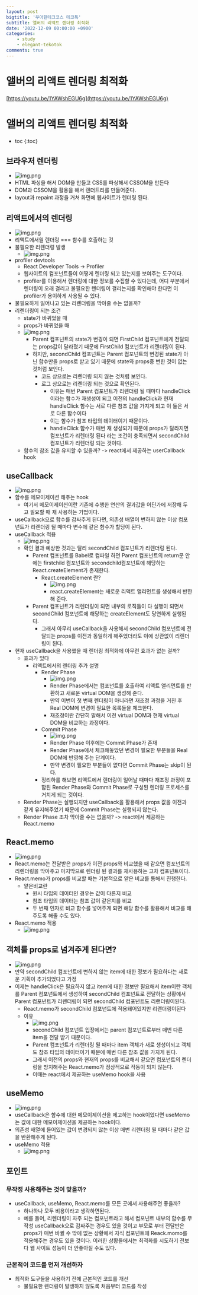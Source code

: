 ```yaml
---
layout: post
bigtitle: '우아한테크코스 테코톡'
subtitle: 앨버의 리액트 렌더링 최적화
date: '2022-12-09 00:00:00 +0900'
categories:
    - study
    - elegant-tekotok
comments: true
---
```


# 앨버의 리액트 렌더링 최적화
[https://youtu.be/1YAWshEGU6g](https://youtu.be/1YAWshEGU6g)

# 앨버의 리액트 렌더링 최적화
* toc
{:toc}

## 브라우저 렌더링
+ ![img.png](../../../assets/img/elegant-tekotok/ALBERT-ReactRenderingOptimizations.png)
+ HTML 파싱을 해서 DOM을 만들고 CSS를 파싱해서 CSSOM을 만든다
+ DOM과 CSSOM을 활용을 해서 렌더트리를 만들어준다.  
+ layout과 repaint 과정을 거쳐 화면에 웹사이트가 렌더링 된다. 

## 리액트에서의 렌더링 
+ ![img.png](../../../assets/img/elegant-tekotok/ALBERT-ReactRenderingOptimizations2.png)
+ 리액트에서읠 렌더링 === 함수를 호출하는 것 
+ 불필요한 리렌더링 발생
  + ![img.png](../../../assets/img/elegant-tekotok/ALBERT-ReactRenderingOptimizations3.png)
+ profiler devtools
  + React Developer Tools -> Profiler
  + 웹사이트의 컴포넌트들이 어떻게 렌더링 되고 있는지를 보여주는 도구이다.
  + profiler를 이용해서 렌더링에 대한 정보를 수집할 수 있다는데, 어디 부분에서 렌더링이 오래 걸리고 불필요한 렌더링이 걸리는지를 확인해야 한다면 이 profiler가 용이하게 사용될 수 있다. 
+ 불필요하게 일어나고 있는 리렌더링을 막아줄 수는 없을까?
+ 리렌더링이 되는 조건
  + state가 바뀌었을 때 
  + props가 바뀌었을 때
  + ![img.png](../../../assets/img/elegant-tekotok/ALBERT-ReactRenderingOptimizations4.png)
    + Parent 컴포넌트의 state가 변경이 되면 FirstChild 컴포넌트에게 전달되는 props값이 달라졌기 때문에 FirstChild 컴포넌트가 리렌더링이 된다. 
    + 하지만, secondChild 컴포넌트는 Parent 컴포넌트의 변경된 state가 아닌 함수만을 props로 받고 있기 때문에 state와 props중 변한 것이 없는 것처럼 보인다. 
      + 코드 상으로는 리렌더링 되지 않는 것처럼 보인다. 
      + 로그 상으로는 리렌더링 되는 것으로 확인된다. 
        + 이유는 매번 Parent 컴포넌트가 리렌더링 될 때마다 handleClick이라는 함수가 재생성이 되고 이전의 handleClick과 현재 handleClick 함수는 서로 다른 참조 값을 가지게 되고 이 둘은 서로 다른 함수이다
        + 이는 함수가 참조 타입의 데이터이기 때문이다. 
        + handleClick 함수가 매번 재 생성되기 때문에 props가 달라지면 컴포넌트가 리렌더링 된다 라는 조건이 충족되면서 secondChild 컴포넌트가 리렌더링 되는 것이다. 
  + 함수의 참조 값을 유지할 수 있을까? -> react에서 제공하는 userCallback hook

## useCallback
+ ![img.png](../../../assets/img/elegant-tekotok/ALBERT-ReactRenderingOptimizations5.png)
+ 함수를 메모이제이션 해주는 hook 
  + 여기서 메모이제이션이란 기존에 수행한 연산의 결과값을 어딘가에 저장해 두고 필요할 때 재 사용하는 기법이다. 
+ useCallback으로 함수를 감싸주게 된다면, 의존성 배열이 변하지 않는 이상 컴포넌트가 리렌더링 될 때마다 변수에 같은 함수가 할당이 된다. 
+ useCallback 적용
  + ![img.png](../../../assets/img/elegant-tekotok/ALBERT-ReactRenderingOptimizations6.png)
  + 확인 결과 예상한 것과는 달리 secondChild 컴포넌트가 리렌더링 된다. 
    + Parent 컴포넌트를 Babel로 컴파일 하면 Parent 컴포넌트의 return문 안에는 firstchild 컴포넌트와 secondchild컴포넌트에 해당하는 React.createElement가 존재한다.
      + React.createElement 란?
        + ![img.png](../../../assets/img/elegant-tekotok/ALBERT-ReactRenderingOptimizations7.png) 
        + react.createElement는 새로운 리액트 앨리먼트를 생성해서 반한해 준다.
    + Parent 컴포넌트가 리렌더링이 되면 내부의 로직들이 다 실행이 되면서 secondChild 컴포넌트에 해당하는 createElement도 당연하게 실행된다. 
      + 그래서 아무리 useCallback을 사용해서 secondChild 컴포넌트에 전달되는 props를 이전과 동일하게 해주었더라도 이에 상관없이 리렌더링이 된다. 
+ 현재 useCallback을 사용했을 때 렌더링 최적화에 아무런 효과가 없는 걸까? 
  + 효과가 있다
    + 리액트에서의 렌더링 추가 설명
      + Render Phase
        + ![img.png](../../../assets/img/elegant-tekotok/ALBERT-ReactRenderingOptimizations8.png)
        + Render Phase에서는 컴포넌트를 호출하여 리액트 앨리먼트를 반환하고 새로운 virtual DOM을 생성해 준다. 
        + 만약 이번이 첫 번째 렌더링이 아니라면 재조정 과정을 거친 후 Real DOM에 변경이 필요한 목록들을 체크한다.
        + 재조정이란 간단히 말해서 이전 virtual DOM과 현재 virtual DOM을 비교하는 과정이다.
      + Commit Phase
        + ![img.png](../../../assets/img/elegant-tekotok/ALBERT-ReactRenderingOptimizations9.png)
        + Render Phase 이후에는 Commit Phase가 존재
        + Render Phase에서 체크해놓았던 변경이 필요한 부분들을 Real DOM에 반영해 주는 단계이다. 
        + 만약 변경이 필요한 부분들이 없다면 Commit Phase는 skip이 된다.  
      + 정리하를 해보면 리액트에서 렌더링이 일어날 때마다 재조정 과정이 포함된 Render Phase와 Commit Phase로 구성된 렌더링 프로세스를 거치게 되는 것이다.
  + Render Phase는 실행되지만 useCallback을 활용해서 props 값을 이전과 같게 유지해주었기 때문에 Commit Phase는 실행되지 않는다.
  + Render Phase 조차 막아줄 수는 없을까? -> react에서 제공하는 React.memo

## React.memo
+ ![img.png](../../../assets/img/elegant-tekotok/ALBERT-ReactRenderingOptimizations10.png)
+ React.memo는 전달받은 props가 이전 props와 비교했을 때 같으면 컴포넌트의 리렌더링을 막아주고 마지막으로 렌더링 된 결과를 재사용하는 고차 컴포넌트이다.
+ React.memo가 props를 비교할 때는 기본적으로 얕은 비교를 통해서 진행한다.
  + 얕은비교란
    + 원시 타입의 데이터인 경우는 값이 다른지 비교
    + 참조 타입의 데이터는 참조 값이 같은지를 비교 
    + 두 번째 인자로 비교 함수를 넣어주게 되면 해당 함수를 활용해서 비교를 해주도록 해줄 수도 있다.
+ React.memo 적용
  + ![img.png](../../../assets/img/elegant-tekotok/ALBERT-ReactRenderingOptimizations11.png)

## 객체를 props로 넘겨주게 된다면?
+ ![img.png](../../../assets/img/elegant-tekotok/ALBERT-ReactRenderingOptimizations12.png)
+ 만약 secondChild 컴포넌트에 변하지 않는 item에 대한 정보가 필요하다는 새로운 기획이 추가되었다고 가정 
+ 이제는 handleClick은 필요하지 않고 item에 대한 정보만 필요해서 item이란 객체를 Parent 컴포넌트에서 생성하여 secondChild 컴포넌트로 전달하는 상황에서 Parent 컴포넌트가 리렌더링이 되면 secondChild 컴포넌트도 리랜더링이된다. 
  + React.memo가 secondChild 컴포넌트에 적용돼어있지만 리랜더링이된다
  + 이유
    + ![img.png](../../../assets/img/elegant-tekotok/ALBERT-ReactRenderingOptimizations13.png)
    + secondChild 컴포넌트 입장에서는 parent 컴포넌트로부터 매번 다른 item을 전달 받기 때문이다.
    + Parent 컴포넌트가 리렌더링 될 때마다 item 객체가 새로 생성이되고 객체도 참조 타입의 데이터이기 때문에 매번 다른 참조 값을 가지게 된다. 
    + 그래서 이전의 props와 현재의 props를 비교해서 같으면 컴포넌트의 렌더링을 방지해주는 React.memo가 정상적으로 작동이 되지 않는다. 
    + 이때는 react에서 제공하는 useMemo hook을 사용

## useMemo
+ ![img.png](../../../assets/img/elegant-tekotok/ALBERT-ReactRenderingOptimizations14.png)
+ useCallback은 함수에 대한 메모이제이션을 제고하는 hook이었다면 useMemo는 값에 대한 메모이제이션을 제공하는 hook이다.
+ 의존성 배열에 들어있는 값이 변경되지 않는 이상 매번 리렌더링 될 때마다 같은 값을 반환해주게 된다.
+ useMemo 적용
  + ![img.png](../../../assets/img/elegant-tekotok/ALBERT-ReactRenderingOptimizations15.png)

## 포인트

### 무작정 사용해주는 것이 맞을까?
+ useCallback, useMemo, React.memo를 모든 곳에서 사용해주면 좋을까?
  + 하나하나 모두 비용이라고 생각하면된다. 
  + 예를 들어, 리렌더링이 자주 되는 컴포넌트라고 해서 컴포넌트 내부의 함수를 무작성 useCallback으로 감싸주는 경우도 있을 것이고 부모로 부터 전달반은 props가 매번 바뀔 수 밖에 없는 상황에서 자식 컴포넌트에 Reack.momo를 적용해주는 경우도 있을 것이다.
  이러한 상황들에서는 최적화를 시도하기 전보다 웹 사이트 성능이 더 안좋아질 수도 있다. 

### 근본적이 코드를 먼저 개선하자
+ 최적화 도구들을 사용하기 전에 근본적인 코드를 개선
  + 불필요한 렌더링이 발생하지 않도록 처음부터 코드를 작성


